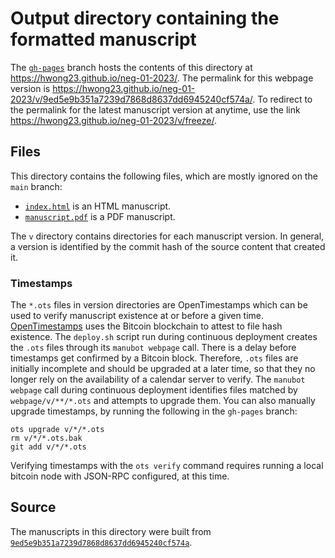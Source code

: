 # Output directory containing the formatted manuscript

The [`gh-pages`](https://github.com/hwong23/neg-01-2023/tree/gh-pages) branch hosts the contents of this directory at <https://hwong23.github.io/neg-01-2023/>.
The permalink for this webpage version is <https://hwong23.github.io/neg-01-2023/v/9ed5e9b351a7239d7868d8637dd6945240cf574a/>.
To redirect to the permalink for the latest manuscript version at anytime, use the link <https://hwong23.github.io/neg-01-2023/v/freeze/>.

## Files

This directory contains the following files, which are mostly ignored on the `main` branch:

+ [`index.html`](index.html) is an HTML manuscript.
+ [`manuscript.pdf`](manuscript.pdf) is a PDF manuscript.

The `v` directory contains directories for each manuscript version.
In general, a version is identified by the commit hash of the source content that created it.

### Timestamps

The `*.ots` files in version directories are OpenTimestamps which can be used to verify manuscript existence at or before a given time.
[OpenTimestamps](https://opentimestamps.org/) uses the Bitcoin blockchain to attest to file hash existence.
The `deploy.sh` script run during continuous deployment creates the `.ots` files through its `manubot webpage` call.
There is a delay before timestamps get confirmed by a Bitcoin block.
Therefore, `.ots` files are initially incomplete and should be upgraded at a later time, so that they no longer rely on the availability of a calendar server to verify.
The `manubot webpage` call during continuous deployment identifies files matched by `webpage/v/**/*.ots` and attempts to upgrade them.
You can also manually upgrade timestamps, by running the following in the `gh-pages` branch:

```shell
ots upgrade v/*/*.ots
rm v/*/*.ots.bak
git add v/*/*.ots
```

Verifying timestamps with the `ots verify` command requires running a local bitcoin node with JSON-RPC configured, at this time.

## Source

The manuscripts in this directory were built from
[`9ed5e9b351a7239d7868d8637dd6945240cf574a`](https://github.com/hwong23/neg-01-2023/commit/9ed5e9b351a7239d7868d8637dd6945240cf574a).
